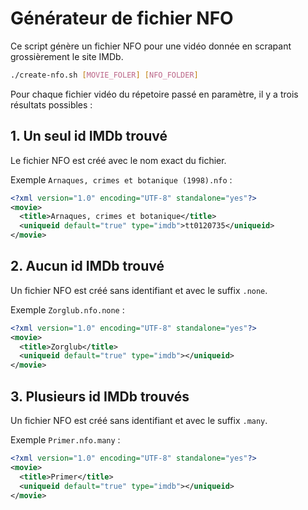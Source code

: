 # Générateur de fichier NFO

Ce script génère un fichier NFO pour une vidéo donnée en scrapant grossièrement le site IMDb.

```bash
./create-nfo.sh [MOVIE_FOLER] [NFO_FOLDER]
```

Pour chaque fichier vidéo du répetoire passé en paramètre, il y a trois résultats possibles :

## 1. Un seul id IMDb trouvé

Le fichier NFO est créé avec le nom exact du fichier.

Exemple `Arnaques, crimes et botanique (1998).nfo` :
```xml
<?xml version="1.0" encoding="UTF-8" standalone="yes"?>
<movie>
  <title>Arnaques, crimes et botanique</title>
  <uniqueid default="true" type="imdb">tt0120735</uniqueid>
</movie>
```

## 2. Aucun id IMDb trouvé

Un fichier NFO est créé sans identifiant et avec le suffix `.none`.

Exemple `Zorglub.nfo.none` :
```xml
<?xml version="1.0" encoding="UTF-8" standalone="yes"?>
<movie>
  <title>Zorglub</title>
  <uniqueid default="true" type="imdb"></uniqueid>
</movie>
```

## 3. Plusieurs id IMDb trouvés

Un fichier NFO est créé sans identifiant et avec le suffix `.many`.

Exemple `Primer.nfo.many` :
```xml
<?xml version="1.0" encoding="UTF-8" standalone="yes"?>
<movie>
  <title>Primer</title>
  <uniqueid default="true" type="imdb"></uniqueid>
</movie>
```